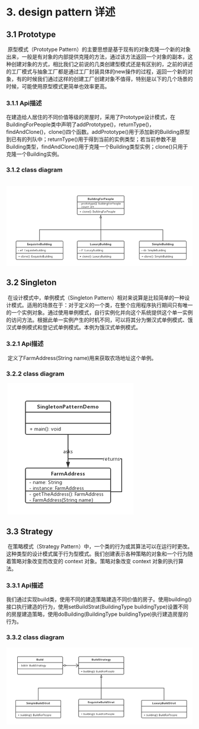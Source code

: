 # 3. design pattern 详述

## 3.1 Prototype

​	原型模式（Prototype Pattern）的主要思想是基于现有的对象克隆一个新的对象出来，一般是有对象的内部提供克隆的方法，通过该方法返回一个对象的副本，这种创建对象的方式，相比我们之前说的几类创建型模式还是有区别的，之前的讲述的工厂模式与抽象工厂都是通过工厂封装具体的new操作的过程，返回一个新的对象，有的时候我们通过这样的创建工厂创建对象不值得，特别是以下的几个场景的时候，可能使用原型模式更简单也效率更高。

### 3.1.1 Api描述

在建造给人居住的不同价值等级的房屋时，采用了Prototype设计模式，在BuildingForPeople类中声明了addPrototype()，returnType()，findAndClone()，clone()四个函数。addPrototype()用于添加新的Building原型到已有的列队中；returnType()用于得到当前的实例类型；若当前参数不是Building类型，findAndClone()用于克隆一个Building类型实例；clone()只用于克隆一个Building实例。

### 3.1.2  class diagram

​	![](./prototype_buildingvalue.png)

## 3.2 Singleton

​	在设计模式中，单例模式（Singleton Pattern）相对来说算是比较简单的一种设计模式。适用的场景在于：对于定义的一个类，在整个应用程序执行期间只有唯一的一个实例对象。通过使用单例模式，自行实例化并向这个系统提供这个单一实例的访问方法。根据此单一实例产生的时机不同，可以将其分为懒汉式单例模式、饿汉式单例模式和登记式单例模式。本例为饿汉式单例模式。

### 3.2.1 Api描述

​	定义了FarmAddress(String name)用来获取农场地址这个单例。

### 3.2.2 class diagram

​	![](./singleton_farmaddress.png)

## 3.3 Strategy

​	在策略模式（Strategy Pattern）中，一个类的行为或其算法可以在运行时更改。这种类型的设计模式属于行为型模式。我们创建表示各种策略的对象和一个行为随着策略对象改变而改变的 context 对象。策略对象改变 context 对象的执行算法。

### 3.3.1 Api描述

​	我们通过实现build类，使用不同的建造策略建造不同价值的房子。使用building()接口执行建造的行为，使用setBuildStrat(BuildingType buildingType)设置不同的房屋建造策略，使用doBuilding(BuildingType buildingType)执行建造房屋的行为。

### 3.3.2 class diagram

![](./strategy_buildingvalue.png)



